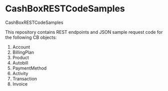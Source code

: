 # CashBoxRESTCodeSamples
CashBoxRESTCodeSamples

This repository contains REST endpoints and JSON sample request code for the following CB objects:
1. Account
2. BillingPlan
3. Product
4. Autobill
5. PaymentMethod
6. Activity
7. Transaction
8. Invoice


